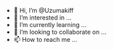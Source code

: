 - 👋 Hi, I’m @Uzumakiff
- 👀 I’m interested in ...
- 🌱 I’m currently learning ...
- 💞️ I’m looking to collaborate on ...
- 📫 How to reach me ...

<!---
Uzumakiff/Uzumakiff is a ✨ special ✨ repository because its `README.md` (this file) appears on your GitHub profile.
You can click the Preview link to take a look at your changes.
--->
